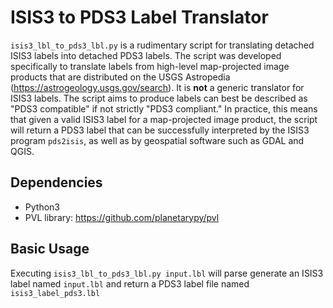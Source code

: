 # ISIS3 to PDS3 Label Translator #
``isis3_lbl_to_pds3_lbl.py`` is a rudimentary script for translating detached ISIS3 labels into detached PDS3 labels. 
The script was developed specifically to translate labels from high-level map-projected image products that are distributed on the USGS Astropedia
(<https://astrogeology.usgs.gov/search>). It is **not** a generic translator for ISIS3 labels.
The script aims to produce labels can best be described as "PDS3 compatible" if not strictly "PDS3 compliant." In practice, this means
that given a valid ISIS3 label for a map-projected image product, the script will return a PDS3 label that can be successfully interpreted by 
the ISIS3 program ``pds2isis``, as well as by geospatial software such as GDAL and QGIS.

## Dependencies ##
 - Python3
 - PVL library: <https://github.com/planetarypy/pvl>

## Basic Usage ##
Executing
``isis3_lbl_to_pds3_lbl.py input.lbl``
will parse generate an ISIS3 label named ``input.lbl`` and return a PDS3 label file named ``isis3_label_pds3.lbl``
